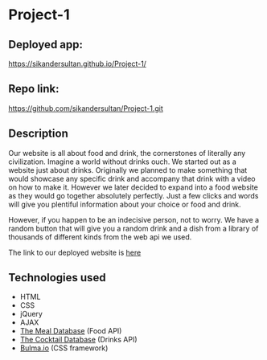 # Project-1

## Deployed app:

https://sikandersultan.github.io/Project-1/

## Repo link:

https://github.com/sikandersultan/Project-1.git

## Description

Our website is all about food and drink, the cornerstones of literally any civilization. Imagine a world without drinks ouch.
We started out as a website just about drinks. Originally we planned to make something that would showcase any specific drink and accompany that drink with a video on how to make it. However we later decided to expand into a food website as they would go together absolutely perfectly. Just a few clicks and words will give you plentiful information about your choice or food and drink.

However, if you happen to be an indecisive person, not to worry. We have a random button that will give you a random drink and a dish from a library of thousands of different kinds from the web api we used.

The link to our deployed website is [here](https://sikandersultan.github.io/Project-1/)

## Technologies used

- HTML
- CSS
- jQuery
- AJAX
- [The Meal Database](https://www.themealdb.com/api.php?ref=apilist.fun) (Food API)
- [The Cocktail Database](https://www.thecocktaildb.com/api.php) (Drinks API)
- [Bulma.io](https://bulma.io/) (CSS framework)
